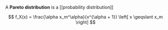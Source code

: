 A **Pareto distribution** is a [[probability distribution]]

$$
f_X(x) = \frac{\alpha x_m^\alpha}{x^{\alpha + 1}} \left[ x \geqslant x_m \right]
$$